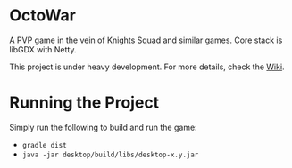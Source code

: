 OctoWar
=======

A PVP game in the vein of Knights Squad and similar games. Core stack is libGDX with Netty.

This project is under heavy development. For more details, check the [Wiki](https://github.com/AbrarSyed/OctoWar/wiki).

# Running the Project

Simply run the following to build and run the game:

- `gradle dist`
- `java -jar desktop/build/libs/desktop-x.y.jar`

